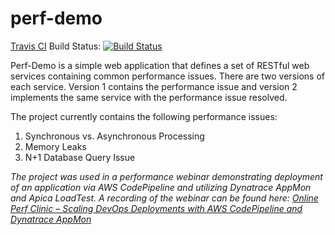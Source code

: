 # perf-demo
[Travis CI](https://travis-ci.org) Build Status: [![Build Status](https://travis-ci.org/jsicree/perf-demo.svg)](https://travis-ci.org/jsicree/perf-demo)

Perf-Demo is a simple web application that defines a set of RESTful web services containing common performance issues. There are two versions of each service. Version 1 contains the performance issue and version 2 implements the same service with the performance issue resolved.

The project currently contains the following performance issues:

1. Synchronous vs. Asynchronous Processing
2. Memory Leaks
3. N+1 Database Query Issue

_The project was used in a performance webinar demonstrating deployment of an application via AWS CodePipeline and utilizing Dynatrace AppMon and Apica LoadTest. A recording of the webinar can be found here: [Online Perf Clinic – Scaling DevOps Deployments with AWS CodePipeline and Dynatrace AppMon](https://youtu.be/tb4xJ5im8jw?list=PLqt2rd0eew1bmDn54E2_M2uvbhm_WxY_6)_
